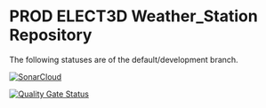 # PROD ELECT3D Weather_Station Repository

The following statuses are of the default/development branch.

[![SonarCloud](https://sonarcloud.io/images/project_badges/sonarcloud-black.svg)](https://sonarcloud.io/summary/new_code?id=Hassannawazish_weather_station)

[![Quality Gate Status](https://sonarcloud.io/component_measures?id=Hassannawazish_weather_station&metric=alert_status)](https://sonarcloud.io/summary/new_code?id=Hassannawazish_weather_station)
